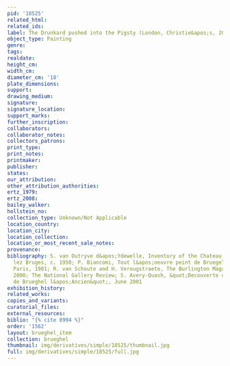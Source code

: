 ```yaml
---
pid: '18525'
related_html: 
related_ids: 
label: The Drunkard pushed into the Pigsty (London, Christie&apos;s, 2002)
object_type: Painting
genre: 
tags: 
realdate: 
height_cm: 
width_cm: 
diameter_cm: '18'
plate_dimensions: 
support: 
drawing_medium: 
signature: 
signature_location: 
support_marks: 
further_inscription: 
collaborators: 
collaborator_notes: 
collectors_patrons: 
print_type: 
print_notes: 
printmaker: 
publisher: 
states: 
our_attribution: 
other_attribution_authorities: 
ertz_1979: 
ertz_2008: 
bailey_walker: 
hollstein_no: 
collection_type: Unknown/Not Applicable
location_country: 
location_city: 
location_collection: 
location_or_most_recent_sale_notes: 
provenance: 
bibliography: S. van Outryve d&apos;Ydewelle, Inventory of the Chateau at St. Andre
  lez Bruges, c. 1950; P. Biancomi, Tout l&apos;oeuvre peint de Bruegel l&apos;Ancien,
  Paris, 1981; R. van Schoute and H. Verougstraete, The Burlington Magazine, March
  2000; The National Gallery Review; S. Avery-Quash, &quot;Decouverte d&apos;une oeuvre
  de Brueghel l&apos;Ancien&quot;, June 2001
exhibition_history: 
related_works: 
copies_and_variants: 
curatorial_files: 
external_resources: 
biblio: "{% cite 8994 %}"
order: '1562'
layout: brueghel_item
collection: brueghel
thumbnail: img/derivatives/simple/18525/thumbnail.jpg
full: img/derivatives/simple/18525/full.jpg
---
```

